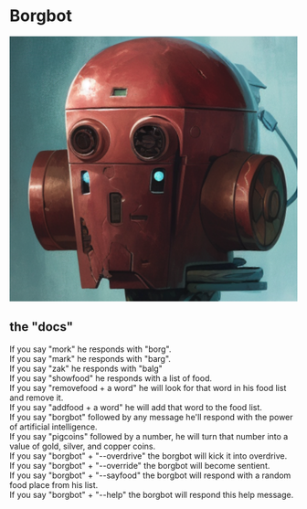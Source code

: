 # Borgbot

<img src="./public/borgbot.png">

## the "docs"
If you say "mork" he responds with "borg".  
If you say "mark" he responds with "barg".  
If you say "zak" he responds with "balg"  
If you say "showfood" he responds with a list of food.  
If you say "removefood + a word" he will look for that word in his food list and remove it.  
If you say "addfood + a word" he will add that word to the food list.  
If you say "borgbot" followed by any message he'll respond with the power of artificial intelligence.  
If you say "pigcoins" followed by a number, he will turn that number into a value of gold, silver, and copper coins.  
If you say "borgbot" + "--overdrive" the borgbot will kick it into overdrive.  
If you say "borgbot" + "--override" the borgbot will become sentient.  
If you say "borgbot" + "--sayfood" the borgbot will respond with a random food place from his list.  
If you say "borgbot" + "--help" the borgbot will respond this help message.  